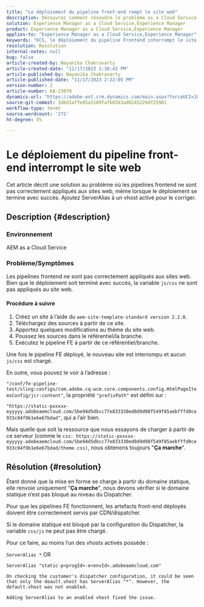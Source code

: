 ```yaml
---
title: "Le déploiement du pipeline front-end rompt le site web"
description: Découvrez comment résoudre le problème as a Cloud Service AEM où le déploiement du pipeline front-end interrompt le site web. Ajoutez ServerAlias à un vhost activé.
solution: Experience Manager as a Cloud Service,Experience Manager
product: Experience Manager as a Cloud Service,Experience Manager
applies-to: "Experience Manager as a Cloud Service,Experience Manager"
keywords: "KCS, le déploiement du pipeline Frontend interrompt le site web, AEM as a Cloud Service, les fichiers js/css ne sont pas appliqués"
resolution: Resolution
internal-notes: null
bug: false
article-created-by: Nayanika Chakravarty
article-created-date: "11/17/2023 1:36:42 PM"
article-published-by: Nayanika Chakravarty
article-published-date: "11/17/2023 2:22:05 PM"
version-number: 2
article-number: KA-23070
dynamics-url: "https://adobe-ent.crm.dynamics.com/main.aspx?forceUCI=1&pagetype=entityrecord&etn=knowledgearticle&id=5d139753-4e85-ee11-8179-6045bd0065b6"
source-git-commit: 3d6d1affe85a5189fafb6583ad0245229df25981
workflow-type: tm+mt
source-wordcount: '271'
ht-degree: 5%

---
```


# Le déploiement du pipeline front-end interrompt le site web


Cet article décrit une solution au problème où les pipelines frontend ne sont pas correctement appliqués aux sites web, même lorsque le déploiement se termine avec succès. Ajoutez ServerAlias à un vhost activé pour le corriger.



## Description {#description}


### Environnement

AEM as a Cloud Service

### Problème/Symptômes

Les pipelines frontend ne sont pas correctement appliqués aux sites web. Bien que le déploiement soit terminé avec succès, la variable `js/css` ne sont pas appliqués au site web.

#### Procédure à suivre

1. Créez un site à l’aide du `aem-site-template-standard version 2.2.0`.
2. Téléchargez des sources à partir de ce site.
3. Apportez quelques modifications au thème du site web.
4. Poussez les sources dans le référentiel/la branche.
5. Exécutez le pipeline FE à partir de ce référentiel/branche.


Une fois le pipeline FE déployé, le nouveau site est interrompu et aucun `js/css` est chargé.

En outre, vous pouvez le voir à l’adresse :

`"/conf/fe-pipeline-test/sling:configs/com.adobe.cq.wcm.core.components.config.HtmlPageItemsConfig/jcr:content"`, la propriété `"prefixPath"` est défini sur :

`"https://static-pxxxxx-eyyyyy.adobeaemcloud.com/5be94d5dbcc77e833330ed8d9d98f549f85aebfffd0ce933c04f9b1e6e67bdad"`, qui a l’air bien.

Mais quelle que soit la ressource que nous essayons de charger à partir de ce serveur (comme le `css: https://static-pxxxxx-eyyyyy.adobeaemcloud.com/5be94d5dbcc77e833330ed8d9d98f549f85aebfffd0ce933c04f9b1e6e67bdad/theme.css)`, nous obtenons toujours &quot;<b>Ça marche</b>&quot;.


## Résolution {#resolution}


Étant donné que la mise en forme se charge à partir du domaine statique, elle renvoie uniquement &quot;<b>Ça marche</b>&quot;, nous devons vérifier si le domaine statique n’est pas bloqué au niveau du Dispatcher.

Pour que les pipelines FE fonctionnent, les artefacts front-end déployés doivent être correctement servis par CDN/dispatcher.

Si le domaine statique est bloqué par la configuration du Dispatcher, la variable `css/js` ne peut pas être chargé.

Pour ce faire, au moins l’un des vhosts activés possède :

`ServerAlias *`
OR


```
ServerAlias "static-p<progId>-e<envId>.adobeaemcloud.com"
```


`On checking the customer's dispatcher configuration, it could be seen that only the deault.vhost has ServerAlias "*". However, the default.vhost was not enabled.`

`Adding ServerAlias to an enabled vhost fixed the issue.`
